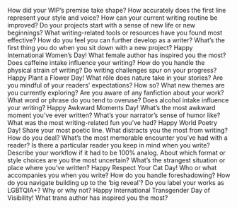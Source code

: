 How did your WIP’s premise take shape?
How accurately does the first line represent your style and voice?
How can your current writing routine be improved?
Do your projects start with a sense of new life or new beginnings?
What writing-related tools or resources have you found most effective?
How do you feel you can further develop as a writer?
What’s the first thing you do when you sit down with a new project?
Happy International Women’s Day! What female author has inspired you the most?
Does caffeine intake influence your writing?
How do you handle the physical strain of writing?
Do writing challenges spur on your progress?
Happy Plant a Flower Day! What rôle does nature take in your stories?
Are you mindful of your readers’ expectations? How so?
What new themes are you currently exploring?
Are you aware of any fanfiction about your work?
What word or phrase do you tend to overuse?
Does alcohol intake influence your writing?
Happy Awkward Moments Day! What’s the most awkward moment you’ve ever written?
What’s your narrator’s sense of humor like?
What was the most writing-related fun you’ve had?
Happy World Poetry Day! Share your most poetic line.
What distracts you the most from writing? How do you deal?
What’s the most memorable encounter you’ve had with a reader?
Is there a particular reader you keep in mind when you write?
Describe your workflow if it had to be 100% analog.
About which format or style choices are you the most uncertain?
What’s the strangest situation or place where you’ve written?
Happy Respect Your Cat Day! Who or what accompanies you when you write?
How do you handle foreshadowing? How do you navigate building up to the ‘big reveal’?
Do you label your works as LGBTQIA+? Why or why not?
Happy International Transgender Day of Visibility! What trans author has inspired you the most?
